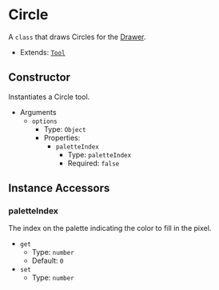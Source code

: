 # Circle

A `class` that draws Circles for the [Drawer](./../Drawer.md).

* Extends: [`Tool`](./Tool.md)

## Constructor

Instantiates a Circle tool.

* Arguments
  + `options`
    - Type: `Object`
    - Properties:
      * `paletteIndex`
        * Type: `paletteIndex`
        * Required: `false`

## Instance Accessors

### paletteIndex

The index on the palette indicating the color to fill in the pixel.

* `get`
  + Type: `number`
  + Default: `0`
* `set`
  + Type: `number`  